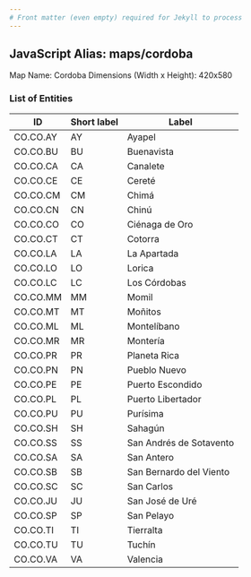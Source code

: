 ```yaml
---
# Front matter (even empty) required for Jekyll to process
---
```


## JavaScript Alias: maps/cordoba

Map Name: Cordoba
Dimensions (Width x Height): 420x580





### List of Entities

ID | Short label | Label
---|---|---|
CO.CO.AY|AY|Ayapel
CO.CO.BU|BU|Buenavista
CO.CO.CA|CA|Canalete
CO.CO.CE|CE|Cereté
CO.CO.CM|CM|Chimá
CO.CO.CN|CN|Chinú
CO.CO.CO|CO|Ciénaga de Oro
CO.CO.CT|CT|Cotorra
CO.CO.LA|LA|La Apartada
CO.CO.LO|LO|Lorica
CO.CO.LC|LC|Los Córdobas
CO.CO.MM|MM|Momil
CO.CO.MT|MT|Moñitos
CO.CO.ML|ML|Montelíbano
CO.CO.MR|MR|Montería
CO.CO.PR|PR|Planeta Rica
CO.CO.PN|PN|Pueblo Nuevo
CO.CO.PE|PE|Puerto Escondido
CO.CO.PL|PL|Puerto Libertador
CO.CO.PU|PU|Purísima
CO.CO.SH|SH|Sahagún
CO.CO.SS|SS|San Andrés de Sotavento
CO.CO.SA|SA|San Antero
CO.CO.SB|SB|San Bernardo del Viento
CO.CO.SC|SC|San Carlos
CO.CO.JU|JU|San José de Uré
CO.CO.SP|SP|San Pelayo
CO.CO.TI|TI|Tierralta
CO.CO.TU|TU|Tuchín
CO.CO.VA|VA|Valencia